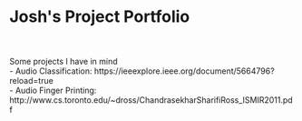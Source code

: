 # Josh's Project Portfolio
<br>
<br>
Some projects I have in mind
<br>
- Audio Classification: https://ieeexplore.ieee.org/document/5664796?reload=true
<br>
- Audio Finger Printing: http://www.cs.toronto.edu/~dross/ChandrasekharSharifiRoss_ISMIR2011.pdf
 
